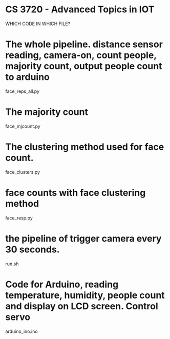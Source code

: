 # CS 3720 - Advanced Topics in IOT

WHICH CODE IN WHICH FILE?

# The whole pipeline. distance sensor reading, camera-on, count people, majority count, output people count to arduino 
face_reps_all.py

# The majority count 
face_mjcount.py

# The clustering method used for face count.
face_clusters.py

# face counts with face clustering method
face_resp.py

# the pipeline of trigger camera every 30 seconds.
run.sh

# Code for Arduino, reading temperature, humidity, people count and display on LCD screen. Control servo
arduino_ino.ino 
